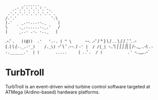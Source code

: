 <!-- language: lang-none -->
           _......._
       .-'.'.'.'.'.'.`-.
     .'.'.'.'.'.'.'.'.'.`.
    /.'.'               '.\
    |.'    _.--...--._     |
    \    `._.-.....-._.'   /
    |     _..- .-. -.._   |
 .-.'    `.   ((@))  .'   '.-.
( ^ \      `--.   .-'     / ^ )
 \  /         .   .       \  /
 /          .'     '.  .-    \
( _.\    \ (_`-._.-'_)    /._\)
 `-' \   ' .--.          / `-'
     |  / /|_| `-._.'\   |
     |   |       |_| |   /-.._
 _..-\   `.--.______.'  |
      \       .....     |
       `.  .'      `.  /
         \           .'
          `-..___..-`

# TurbTroll

TurbTroll is an event-driven wind turbine control software targeted at ATMega (Ardino-based) hardware platforms. 


